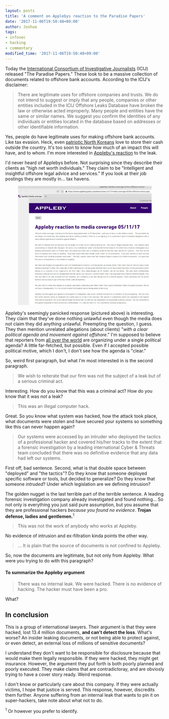 ```yaml
---
layout: posts
title: 'A comment on Applebys reaction to the Paradise Papers'
date: '2017-11-06T19:50:48+09:00'
author: Joshua
tags:
- infosec
- hacking
- commentary
modified_time: '2017-11-06T19:50:48+09:00'
---
```


Today the [International Consortium of Investigative Journalists](https://www.icij.org/) (ICIJ) released "The Paradise Papers."  These look to be a massive collection of documents related to offshore bank accounts. According to the ICIJ's disclaimer:

> There are legitimate uses for offshore companies and trusts. We do not intend to suggest or imply that any people, companies or other entities included in the ICIJ Offshore Leaks Database have broken the law or otherwise acted improperly. Many people and entities have the same or similar names. We suggest you confirm the identities of any individuals or entities located in the database based on addresses or other identifiable information.

Yes, people do have legitimate uses for making offshore bank accounts. Like tax evasion. Heck, even [patriotic North Koreans](https://news.kcij.org/31) love to store their cash outside the country. It's too soon to know how much of an impact this will have, and to whom. I'm more interested in [Appleby's reaction](https://www.applebyglobal.com/news/news-2017/media-coverage-of-the-offshore-sector.aspx) to the leak.

I'd never heard of Applebys before. Not surprising since they describe their clients as "high net worth individuals." They claim to be "Intelligent and insightful offshore legal advice and services." If you look at their job postings they are mostly in... tax havens.

<figure class="full">
  <img src="/assets/images/posts/appleby.jpg">
</figure>

Appleby's seemingly panicked response (pictured above) is interesting. They claim that they've done nothing unlawful even though the media does not claim they did anything unlawful. Preempting the question, I guess. They then mention unrelated allegations (about clients) "*with a clear political agenda and movement against offshore*." I'm supposed to believe that reporters from [all over the world](https://www.icij.org/paradise-papers-media-partners/) are organizing under a single political agenda? A little far-fetched, but possible. Even if I accepted possible political motive, which I don't, I don't see how the agenda is "clear."

So, weird first paragraph, but what I'm most interested in is the second paragraph.

> We wish to reiterate that our firm was not the subject of a leak but of a serious criminal act.

Interesting. How do you know that this was a criminal act? How do you know that it was *not* a leak?

> This was an illegal computer hack.

Great. So you know what system was hacked, how the attack took place, what documents were stolen and have secured your systems so something like this can never happen again?

> Our systems were accessed by an intruder who deployed  the tactics of a professional hacker and covered his/her tracks to the extent that a forensic investigation by a leading international Cyber & Threats team concluded that there was no definitive evidence that any data had left our systems.

 First off, bad sentence. Second, what is that double space between "deployed" and "the tactics"? Do they know that someone deployed specific software or tools, but decided to generalize? Do they know that someone *intruded*? Under which legislation are we defining intrusion?

 The golden nugget is the last terrible part of the terrible sentence. A leading forensic investigation company already investigated and found nothing... So not only is everything you just said pure assumption, but you assume that they are professional hackers *because you found no evidence*. **Trojan defense, ladies and gentlemen.**<sup>1</sup>

 > This was not the work of anybody who works at Appleby.

 No evidence of intrusion and ex-filtration kinda points the other way.

 > ... It is plain that the source of documents is not confined to Appleby.

 So, now the documents are legitimate, but not only from Appleby. What were you trying to do with this paragraph?

#### To summarize the Appleby argument
 > There was no internal leak.
 > We were hacked.
 > There is no evidence of hacking.
 > The hacker must have been a pro.

What?

## In conclusion

This is a group of international lawyers. Their argument is that they were hacked, lost 13.4 million documents, **and can't detect the loss**. What's worse? An insider leaking documents, or not being able to protect against, or even detect, an external loss of millions of sensitive documents?

I understand they don't want to be responsible for disclosure because that would make them legally responsible. If they were hacked, they might get insurance. However, the argument they put forth is both poorly planned and poorly executed. They make claims that are contradictoray, and are obviosly trying to have a cover story ready. Weird response.

I don't know or particularly care about this company. If they were actually victims, I hope that justice is served. This response, however, discredits them further. Anyone suffering from an internal leak that wants to pin it on super-hackers, take note about what not to do.


<sup>1</sup> Or however you prefer to identify.
